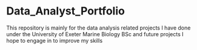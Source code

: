 # Data_Analyst_Portfolio
This repository is mainly for the data analysis related projects I have done under the University of Exeter Marine Biology BSc and future projects I hope to engage in to improve my skills
